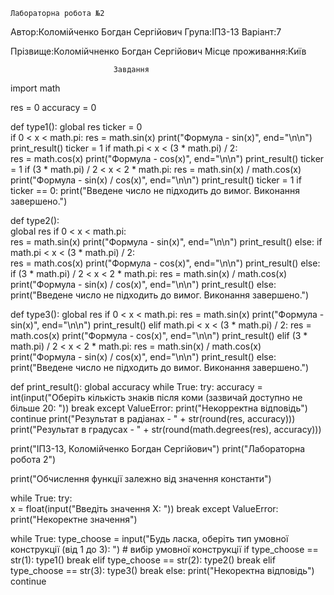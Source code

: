    Лабораторна робота №2     

Автор:Коломійченко Богдан Сергійович
Група:ІПЗ-13
Варіант:7




Прізвище:Коломійчненко Богдан Сергійович
Місце проживання:Київ

                           Завдання 

import math

res = 0
accuracy = 0


def type1(): 
    global res
    ticker = 0  
    if 0 < x < math.pi: 
        res = math.sin(x)
        print("Формула - sin(x)", end="\n\n")
        print_result()
        ticker = 1
    if math.pi < x < (3 * math.pi) / 2:  
        res = math.cos(x)
        print("Формула - cos(x)", end="\n\n")
        print_result()
        ticker = 1
    if (3 * math.pi) / 2 < x < 2 * math.pi: 
        res = math.sin(x) / math.cos(x)
        print("Формула - sin(x) / cos(x)", end="\n\n")
        print_result()
        ticker = 1
    if ticker == 0:
        print("Введене число не підходить до вимог. Виконання завершено.")


def type2():  
    global res
    if 0 < x < math.pi:  
        res = math.sin(x)
        print("Формула - sin(x)", end="\n\n")
        print_result()
    else:
        if math.pi < x < (3 * math.pi) / 2:  
            res = math.cos(x)
            print("Формула - cos(x)", end="\n\n")
            print_result()
        else:
            if (3 * math.pi) / 2 < x < 2 * math.pi:
                res = math.sin(x) / math.cos(x)
                print("Формула - sin(x) / cos(x)", end="\n\n")
                print_result()
            else:
                print("Введене число не підходить до вимог. Виконання завершено.")


def type3():
    global res
    if 0 < x < math.pi: 
        res = math.sin(x)
        print("Формула - sin(x)", end="\n\n")
        print_result()
    elif math.pi < x < (3 * math.pi) / 2: 
        res = math.cos(x)
        print("Формула - cos(x)", end="\n\n")
        print_result()
    elif (3 * math.pi) / 2 < x < 2 * math.pi: 
        res = math.sin(x) / math.cos(x)
        print("Формула - sin(x) / cos(x)", end="\n\n")
        print_result()
    else:
        print("Введене число не підходить до вимог. Виконання завершено.")


def print_result(): 
    global accuracy
    while True:
        try:
            accuracy = int(input("Оберіть кількість знаків після коми (зазвичай доступно не більше 20: "))
            break
        except ValueError:
            print("Некорректна відповідь")
            continue
    print("Результат в радіанах - " + str(round(res, accuracy)))
    print("Результат в градусах - " + str(round(math.degrees(res), accuracy)))


print("ІПЗ-13, Коломійченко Богдан Сергійович")
print("Лабораторна робота 2")

print("Обчислення функції залежно від значення константи")

while True:
    try:  
        x = float(input("Введіть значення X: ")) 
        break
    except ValueError:
        print("Некоректне значення")


while True:
    type_choose = input("Будь ласка, оберіть тип умовної конструкції (від 1 до 3): ")  # вибір умовної конструкції
    if type_choose == str(1):
        type1()
        break
    elif type_choose == str(2):
        type2()
        break
    elif type_choose == str(3):
        type3()
        break
    else: 
        print("Некоректна відповідь")
        continue
